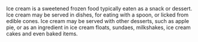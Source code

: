 Ice cream is a sweetened frozen food typically eaten as a snack or dessert. Ice cream may be served in dishes, for eating with a spoon, or licked from edible cones. Ice cream may be served with other desserts, such as apple pie, or as an ingredient in ice cream floats, sundaes, milkshakes, ice cream cakes and even baked items.
